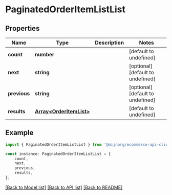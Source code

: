 # PaginatedOrderItemListList


## Properties

Name | Type | Description | Notes
------------ | ------------- | ------------- | -------------
**count** | **number** |  | [default to undefined]
**next** | **string** |  | [optional] [default to undefined]
**previous** | **string** |  | [optional] [default to undefined]
**results** | [**Array&lt;OrderItemList&gt;**](OrderItemList.md) |  | [default to undefined]

## Example

```typescript
import { PaginatedOrderItemListList } from '@mijnorg/ecommerce-api-client';

const instance: PaginatedOrderItemListList = {
    count,
    next,
    previous,
    results,
};
```

[[Back to Model list]](../README.md#documentation-for-models) [[Back to API list]](../README.md#documentation-for-api-endpoints) [[Back to README]](../README.md)
